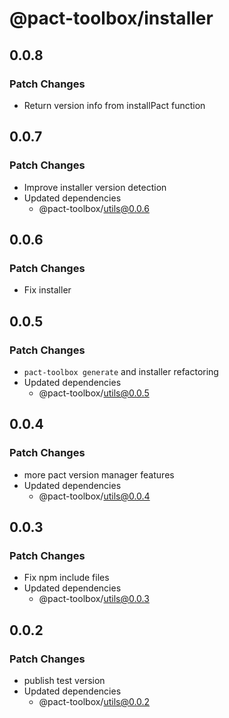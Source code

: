 # @pact-toolbox/installer

## 0.0.8

### Patch Changes

- Return version info from installPact function

## 0.0.7

### Patch Changes

- Improve installer version detection
- Updated dependencies
  - @pact-toolbox/utils@0.0.6

## 0.0.6

### Patch Changes

- Fix installer

## 0.0.5

### Patch Changes

- `pact-toolbox generate` and installer refactoring
- Updated dependencies
  - @pact-toolbox/utils@0.0.5

## 0.0.4

### Patch Changes

- more pact version manager features
- Updated dependencies
  - @pact-toolbox/utils@0.0.4

## 0.0.3

### Patch Changes

- Fix npm include files
- Updated dependencies
  - @pact-toolbox/utils@0.0.3

## 0.0.2

### Patch Changes

- publish test version
- Updated dependencies
  - @pact-toolbox/utils@0.0.2
